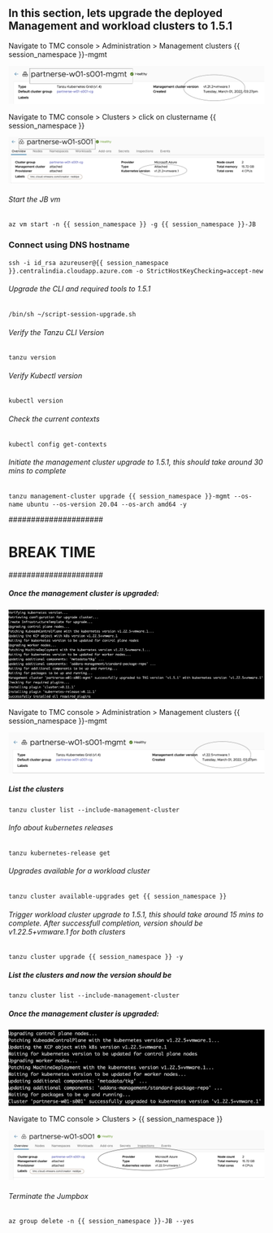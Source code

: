 ## In this section, lets upgrade the deployed Management and workload clusters to 1.5.1

Navigate to TMC console > Administration > Management clusters {{ session_namespace }}-mgmt

![Mgmt cluster before Upgrade](images/TMC-40.png)

Navigate to TMC console > Clusters > click on clustername {{ session_namespace }}

![Workload cluster After Upgrade](images/TMC-41.png)

###### Start the JB vm

```execute-1
az vm start -n {{ session_namespace }} -g {{ session_namespace }}-JB
```

### Connect using DNS hostname

```execute-2
ssh -i id_rsa azureuser@{{ session_namespace }}.centralindia.cloudapp.azure.com -o StrictHostKeyChecking=accept-new
```

###### Upgrade the CLI and required tools to 1.5.1

```execute-2
/bin/sh ~/script-session-upgrade.sh
```

###### Verify the Tanzu CLI Version

```execute-2
tanzu version
```

###### Verify Kubectl version

```execute-2
kubectl version
```

###### Check the current contexts

```execute-2
kubectl config get-contexts
```

###### Initiate the management cluster upgrade to 1.5.1, this should take around 30 mins to complete

```execute-2
tanzu management-cluster upgrade {{ session_namespace }}-mgmt --os-name ubuntu --os-version 20.04 --os-arch amd64 -y
```

#####################
# BREAK TIME
#####################

##### Once the management cluster is upgraded: 

![Mgmt cluster After Upgrade](images/TKG-upgrade-1.png)

Navigate to TMC console > Administration > Management clusters {{ session_namespace }}-mgmt

![Mgmt cluster After Upgrade](images/TKG-upgrade-2.png)

##### List the clusters

```execute-2
tanzu cluster list --include-management-cluster
```

###### Info about kubernetes releases

```execute-2
tanzu kubernetes-release get
```

###### Upgrades available for a workload cluster

```execute-2
tanzu cluster available-upgrades get {{ session_namespace }}
```

###### Trigger workload cluster upgrade to 1.5.1, this should take around 15 mins to complete. After successfull completion, version should be v1.22.5+vmware.1 for both clusters

```execute-2
tanzu cluster upgrade {{ session_namespace }} -y
```

##### List the clusters and now the version should be 

```execute-2
tanzu cluster list --include-management-cluster
```

##### Once the management cluster is upgraded: 

![Workload cluster After Upgrade](images/TKG-upgrade-3.png)

Navigate to TMC console > Clusters > {{ session_namespace }}

![Workload cluster After Upgrade](images/TKG-upgrade-4.png)

###### Terminate the Jumpbox

```execute-1
az group delete -n {{ session_namespace }}-JB --yes
```

